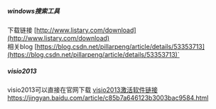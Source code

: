 ##### windows搜索工具<br>
下载链接 [http://www.listary.com/download](http://www.listary.com/download)<br>
相关blog [https://blog.csdn.net/pillarpeng/article/details/53353713](https://blog.csdn.net/pillarpeng/article/details/53353713)`

##### visio2013<br>
visio2013可以直接在官网下载 [visio2013激活软件链接](https://pan.baidu.com/s/1QrXH3LuFt78mTeNPSyng_A)
https://jingyan.baidu.com/article/c85b7a646123b3003bac9584.html

